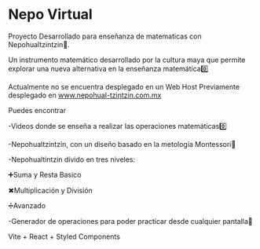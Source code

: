 # Nepo Virtual

Proyecto Desarrollado para enseñanza de matematicas con Nepohualtzintzin🧮.

Un instrumento matemático desarrollado por la cultura maya que permite explorar una nueva alternativa en la enseñanza matemática0️⃣

Actualmente no se encuentra desplegado en un Web Host
Previamente desplegado en www.nepohual-tzintzin.com.mx

Puedes encontrar

-Videos donde se enseña a realizar las operaciones matemáticas0️⃣

-Nepohualtzintzin, con un diseño basado en la metología Montessori🧮

-Nepohualtintzin divido en tres niveles:

  ➕Suma y Resta Basico
  
  ✖Multiplicación y División
  
  ➗Avanzado
  

-Generador de operaciones para poder practicar desde cualquier pantalla📱
  
Vite + React + Styled Components
